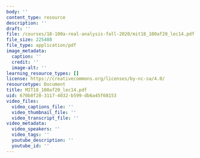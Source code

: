 ```yaml
---
body: ''
content_type: resource
description: ''
draft: ''
file: /courses/18-100a-real-analysis-fall-2020/mit18_100af20_lec14.pdf
file_size: 225488
file_type: application/pdf
image_metadata:
  caption: ''
  credit: ''
  image-alt: ''
learning_resource_types: []
license: https://creativecommons.org/licenses/by-nc-sa/4.0/
resourcetype: Document
title: MIT18_100af20_lec14.pdf
uid: 670b8f28-3117-4032-b599-db6a45f68153
video_files:
  video_captions_file: ''
  video_thumbnail_file: ''
  video_transcript_file: ''
video_metadata:
  video_speakers: ''
  video_tags: ''
  youtube_description: ''
  youtube_id: ''
---
```

